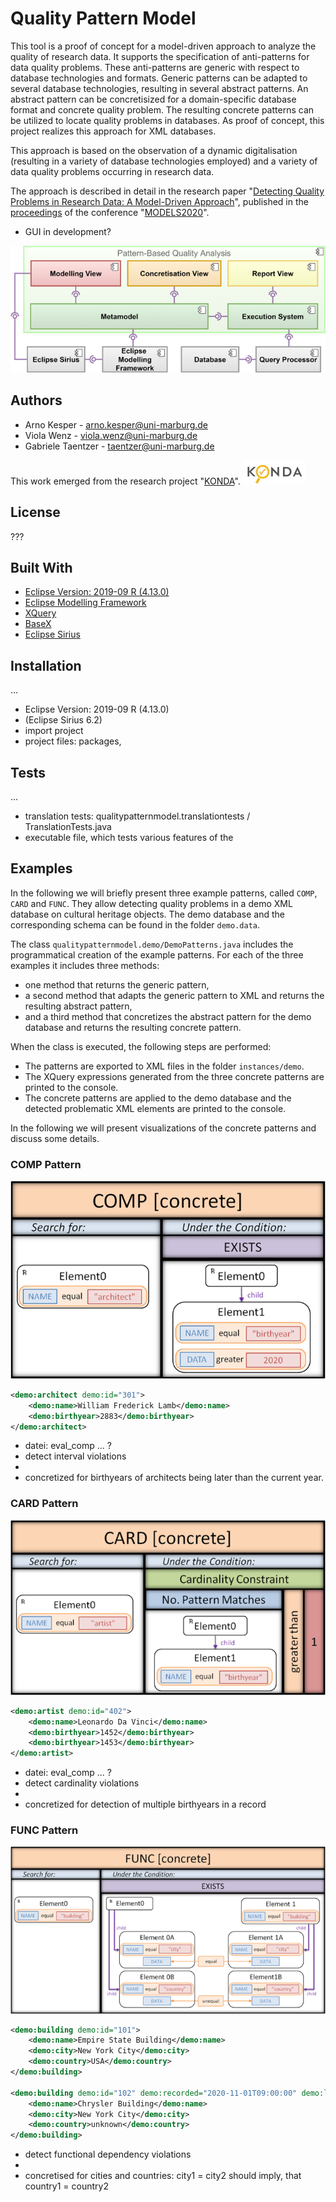 # Quality Pattern Model

This tool is a proof of concept for a model-driven approach to analyze the quality of research data.
It supports the specification of anti-patterns for data quality problems.
These anti-patterns are generic with respect to database technologies and formats.
Generic patterns can be adapted to several database technologies, resulting in several abstract patterns.
An abstract pattern can be concretisized for a domain-specific database format and concrete quality problem. 
The resulting concrete patterns can be utilized to locate quality problems in databases.
As proof of concept, this project realizes this approach for XML databases.

This approach is based on the observation of a dynamic digitalisation (resulting in a variety of database technologies employed) and a variety of data quality problems occurring in research data.

The approach is described in detail in the research paper "[Detecting Quality Problems in Research Data: A Model-Driven Approach](https://dl.acm.org/doi/10.1145/3365438.3410987)", published in the [proceedings](https://dl.acm.org/doi/proceedings/10.1145/3417990) of the conference "[MODELS2020](http://www.modelsconference.org)".

+ GUI in development?

![Component Diagram](readme_images/component_diagram.png)


## Authors

* Arno Kesper - [arno.kesper@uni-marburg.de](mailto:arno.kesper@uni-marburg.de?subject=[GitHub]%20Quality%20Pattern%20Model)
* Viola Wenz - [viola.wenz@uni-marburg.de](mailto:viola.wenz@uni-marburg.de?subject=[GitHub]%20Quality%20Pattern%20Model)
* Gabriele Taentzer - [taentzer@uni-marburg.de](mailto:taentzer@uni-marburg.de?subject=[GitHub]%20Quality%20Pattern%20Model)

This work emerged from the research project "[KONDA](https://zenodo.org/communities/konda-project)". 
![KONDA](readme_images/konda_logo.jpg)



## License

???


## Built With

* [Eclipse Version: 2019-09 R (4.13.0)](https://www.eclipse.org/downloads/packages/release/2019-09/r)
* [Eclipse Modelling Framework](https://www.eclipse.org/modeling/emf/)
* [XQuery](https://www.w3.org/XML/Query/)
* [BaseX](https://basex.org)
* [Eclipse Sirius](https://www.eclipse.org/sirius/)



## Installation
...

+ Eclipse Version: 2019-09 R (4.13.0)
+ (Eclipse Sirius 6.2)
+ import project
+ project files: packages, 



## Tests

...

* translation tests: qualitypatternmodel.translationtests / TranslationTests.java
* executable file, which tests various features of the



## Examples

In the following we will briefly present three example patterns, called `COMP`, `CARD` and `FUNC`.
They allow detecting quality problems in a demo XML database on cultural heritage objects.
The demo database and the corresponding schema can be found in the folder `demo.data`.

The class `qualitypatternmodel.demo/DemoPatterns.java` includes the programmatical creation of the example patterns.
For each of the three examples it includes three methods:

* one method that returns the generic pattern,
* a second method that adapts the generic pattern to XML and returns the resulting abstract pattern,
* and a third method that concretizes the abstract pattern for the demo database and returns the resulting concrete pattern.

When the class is executed, the following steps are performed:

* The patterns are exported to XML files in the folder `instances/demo`.
* The XQuery expressions generated from the three concrete patterns are printed to the console.
* The concrete patterns are applied to the demo database and the detected problematic XML elements are printed to the console.

In the following we will present visualizations of the concrete patterns and discuss some details.


### COMP Pattern
![COMP](readme_images/COMP_concrete.png)

```xml
<demo:architect demo:id="301">
	<demo:name>William Frederick Lamb</demo:name>	
	<demo:birthyear>2883</demo:birthyear>
</demo:architect>
```

+ datei: eval_comp ... ?
+ detect interval violations
+ 
+ concretized for birthyears of architects being later than the current year.




### CARD Pattern
![CARD](readme_images/CARD_concrete.png)

```xml
<demo:artist demo:id="402">
	<demo:name>Leonardo Da Vinci</demo:name>
	<demo:birthyear>1452</demo:birthyear>
	<demo:birthyear>1453</demo:birthyear>	
</demo:artist>
```

+ datei: eval_comp ... ?
+ detect cardinality violations
+ 
+ concretized for detection of multiple birthyears in a record




### FUNC Pattern
![FUNC](readme_images/FUNC_concrete.png)

```xml
<demo:building demo:id="101">
	<demo:name>Empire State Building</demo:name>
	<demo:city>New York City</demo:city>
	<demo:country>USA</demo:country>		
</demo:building>	

<demo:building demo:id="102" demo:recorded="2020-11-01T09:00:00" demo:last-modified-date="2020-11-01" demo:last-modified-time="09:00:00">
	<demo:name>Chrysler Building</demo:name>
	<demo:city>New York City</demo:city>
	<demo:country>unknown</demo:country>	
</demo:building>
```

+ detect functional dependency violations
+ 
+ concretised for cities and countries: city1 = city2 should imply, that country1 = country2

